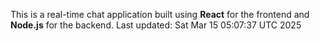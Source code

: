 This is a real-time chat application built using **React** for the frontend and **Node.js** for the backend.
Last updated: Sat Mar 15 05:07:37 UTC 2025
